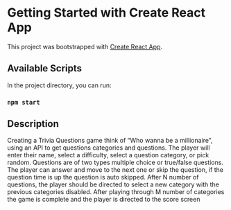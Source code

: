 # Getting Started with Create React App

This project was bootstrapped with [Create React App](https://github.com/facebook/create-react-app).

## Available Scripts

In the project directory, you can run:

### `npm start`

## Description
Creating a Trivia Questions game think of “Who wanna be a millionaire”,  using an API to get questions categories and questions. The player will enter their name, select a difficulty, select a question category, or pick random. Questions are of two types multiple choice or true/false questions. The player can answer and move to the next one or skip the question, if the question time is up the question is auto skipped. After N number of questions, the player should be directed to select a new category with the previous categories disabled. After playing through M number of categories the game is complete and the player is directed to the score screen
